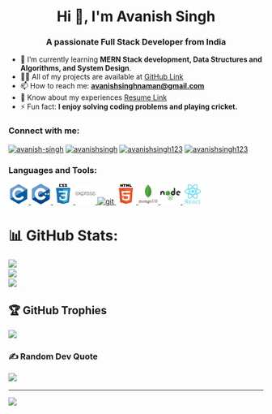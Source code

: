 <h1 align="center">Hi 👋, I'm Avanish Singh</h1>
<h3 align="center">A passionate Full Stack Developer from India</h3>

- 🌱 I’m currently learning **MERN Stack development, Data Structures and Algorithms, and System Design**.
- 👨‍💻 All of my projects are available at [GitHub Link](https://github.com/avanishsingh123)
- 📫 How to reach me: **avanishsinghnaman@gmail.com**
- 📄 Know about my experiences [Resume Link](https://drive.google.com/file/d/1Y_Ux1irbfexGdYeg_7Bz_Ui7q36BnYOq/view?usp=sharing)
- ⚡ Fun fact: **I enjoy solving coding problems and playing cricket.**

<h3 align="left">Connect with me:</h3>
<p align="left">
  <a href="https://www.linkedin.com/in/avanish-singh" target="blank"><img align="center" src="https://raw.githubusercontent.com/rahuldkjain/github-profile-readme-generator/master/src/images/icons/Social/linked-in-alt.svg" alt="avanish-singh" height="30" width="40" /></a>
  <a href="https://www.codechef.com/users/avanishsingh" target="blank"><img align="center" src="https://cdn.jsdelivr.net/npm/simple-icons@3.1.0/icons/codechef.svg" alt="avanishsingh" height="30" width="40" /></a>
  <a href="https://www.hackerrank.com/avanishsingh123" target="blank"><img align="center" src="https://raw.githubusercontent.com/rahuldkjain/github-profile-readme-generator/master/src/images/icons/Social/hackerrank.svg" alt="avanishsingh123" height="30" width="40" /></a>
  <a href="https://www.leetcode.com/avanishsingh123" target="blank"><img align="center" src="https://raw.githubusercontent.com/rahuldkjain/github-profile-readme-generator/master/src/images/icons/Social/leet-code.svg" alt="avanishsingh123" height="30" width="40" /></a>
</p>

<h3 align="left">Languages and Tools:</h3>
<p align="left"> 
  <a href="https://www.cprogramming.com/" target="_blank" rel="noreferrer"> <img src="https://raw.githubusercontent.com/devicons/devicon/master/icons/c/c-original.svg" alt="c" width="40" height="40"/> </a> 
  <a href="https://www.w3schools.com/cpp/" target="_blank" rel="noreferrer"> <img src="https://raw.githubusercontent.com/devicons/devicon/master/icons/cplusplus/cplusplus-original.svg" alt="cplusplus" width="40" height="40"/> </a> 
  <a href="https://www.w3schools.com/css/" target="_blank" rel="noreferrer"> <img src="https://raw.githubusercontent.com/devicons/devicon/master/icons/css3/css3-original-wordmark.svg" alt="css3" width="40" height="40"/> </a> 
  <a href="https://expressjs.com" target="_blank" rel="noreferrer"> <img src="https://raw.githubusercontent.com/devicons/devicon/master/icons/express/express-original-wordmark.svg" alt="express" width="40" height="40"/> </a> 
  <a href="https://git-scm.com/" target="_blank" rel="noreferrer"> <img src="https://www.vectorlogo.zone/logos/git-scm/git-scm-icon.svg" alt="git" width="40" height="40"/> </a> 
  <a href="https://www.w3.org/html/" target="_blank" rel="noreferrer"> <img src="https://raw.githubusercontent.com/devicons/devicon/master/icons/html5/html5-original-wordmark.svg" alt="html5" width="40" height="40"/> </a> 
  <a href="https://www.mongodb.com/" target="_blank" rel="noreferrer"> <img src="https://raw.githubusercontent.com/devicons/devicon/master/icons/mongodb/mongodb-original-wordmark.svg" alt="mongodb" width="40" height="40"/> </a> 
  <a href="https://nodejs.org" target="_blank" rel="noreferrer"> <img src="https://raw.githubusercontent.com/devicons/devicon/master/icons/nodejs/nodejs-original-wordmark.svg" alt="nodejs" width="40" height="40"/> </a>  
  <a href="https://reactjs.org/" target="_blank" rel="noreferrer"> <img src="https://raw.githubusercontent.com/devicons/devicon/master/icons/react/react-original-wordmark.svg" alt="react" width="40" height="40"/> </a>  
</p>

# 📊 GitHub Stats:
![](https://github-readme-stats.vercel.app/api?username=avanishsingh123&theme=dark&hide_border=false&include_all_commits=false&count_private=false)<br/>
![](https://github-readme-streak-stats.herokuapp.com/?user=avanishsingh123&theme=dark&hide_border=false)<br/>
![](https://github-readme-stats.vercel.app/api/top-langs/?username=avanishsingh123&theme=dark&hide_border=false&include_all_commits=false&count_private=false&layout=compact)

## 🏆 GitHub Trophies
![](https://github-profile-trophy.vercel.app/?username=avanishsingh123&theme=radical&no-frame=false&no-bg=false&margin-w=4)

### ✍️ Random Dev Quote
![](https://quotes-github-readme.vercel.app/api?type=vetical&theme=light)

---
[![](https://visitcount.itsvg.in/api?id=avanishsingh123&icon=5&color=0)](https://visitcount.itsvg.in)
